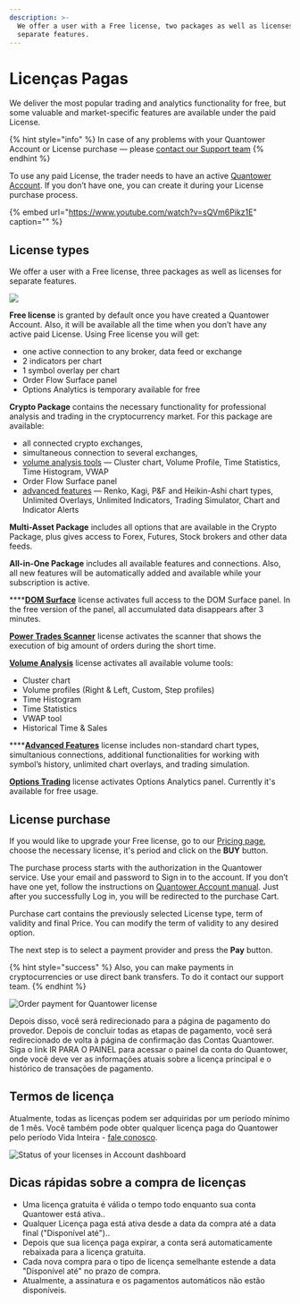```yaml
---
description: >-
  We offer a user with a Free license, two packages as well as licenses for
  separate features.
---
```


# Licenças Pagas

We deliver the most popular trading and analytics functionality for free, but some valuable and market-specific features are available under the paid License.

{% hint style="info" %}
In case of any problems with your Quantower Account or License purchase — please [contact our Support team](https://www.quantower.com/contact-us)
{% endhint %}

To use any paid License, the trader needs to have an active [Quantower Account](quantower-account.md). If you don’t have one, you can create it during your License purchase process.

{% embed url="https://www.youtube.com/watch?v=sQVm6Pikz1E" caption="" %}

## License types

We offer a user with a Free license, three packages as well as licenses for separate features.

![](../.gitbook/assets/pricing-page.png)

**Free license** is granted by default once you have created a Quantower Account. Also, it will be available all the time when you don’t have any active paid License. Using Free license you will get:

* one active connection to any broker, data feed or exchange
* 2 indicators per chart
* 1 symbol overlay per chart
* Order Flow Surface panel
* Options Analytics is temporary available for free

**Crypto Package** contains the necessary functionality for professional analysis and trading in the cryptocurrency market. For this package are available:

* all connected crypto exchanges, 
* simultaneous connection to several exchanges, 
* [volume analysis tools](https://www.quantower.com/volumeanalysistools) — Cluster chart, Volume Profile, Time Statistics, Time Histogram, VWAP
* Order Flow Surface panel
* [advanced features](https://www.quantower.com/advancedfeatures) — Renko, Kagi, P&F and Heikin-Ashi chart types, Unlimited Overlays, Unlimited Indicators, Trading Simulator, Chart and Indicator Alerts

**Multi-Asset Package** includes all options that are available in the Crypto Package, plus gives access to Forex, Futures, Stock brokers and other data feeds.

**All-in-One Package** includes all available features and connections. Also, all new features will be automatically added and available while your subscription is active.

\*\*\*\*[**DOM Surface**](https://www.quantower.com/blog/dom-surface-panel-for-deep-order-flow-analysis) license activates full access to the DOM Surface panel. In the free version of the panel, all accumulated data disappears after 3 minutes.

[**Power Trades Scanner**](https://help.quantower.com/analytics-panels/chart/power-trades) license activates the scanner that shows the execution of big amount of orders during the short time.

[**Volume Analysis**](https://www.quantower.com/volumeanalysistools) license activates all available volume tools:

* Cluster chart
* Volume profiles \(Right & Left, Custom, Step profiles\)
* Time Histogram
* Time Statistics
* VWAP tool
* Historical Time & Sales

\*\*\*\*[**Advanced Features**](https://www.quantower.com/advancedfeatures) license includes non-standard chart types, simultanious connections, additional functionalities for working with symbol’s history, unlimited chart overlays, and trading simulation.

[**Options Trading**](https://www.quantower.com/options-trading-features) license activates Options Analytics panel. Currently it's available for free usage.

## License purchase

If you would like to upgrade your Free license, go to our [Pricing page](https://www.quantower.com/pricing), choose the necessary license, it's period and click on the **BUY** button.

The purchase process starts with the authorization in the Quantower service. Use your email and password to Sign in to the account. If you don’t have one yet, follow the instructions on [Quantower Account manual](quantower-account.md). Just after you successfully Log in, you will be redirected to the purchase Cart.

Purchase cart contains the previously selected License type, term of validity and final Price. You can modify the term of validity to any desired option.

The next step is to select a payment provider and press the **Pay** button.

{% hint style="success" %}
Also, you can make payments in cryptocurrencies or use direct bank transfers. To do it contact our support team.
{% endhint %}

![Order payment for Quantower license](../.gitbook/assets/orderpayment-quantower-google-chrome-2019-05-16-11.24.10.png)

Depois disso, você será redirecionado para a página de pagamento do provedor. Depois de concluir todas as etapas de pagamento, você será redirecionado de volta à página de confirmação das Contas Quantower. Siga o link IR PARA O PAINEL para acessar o painel da conta do Quantower, onde você deve ver as informações atuais sobre a licença principal e o histórico de transações de pagamento.

## Termos de licença

Atualmente, todas as licenças podem ser adquiridas por um período mínimo de 1 mês. Você também pode obter qualquer licença paga do Quantower pelo período Vida Inteira - [fale conosco](https://quantower.com.br/contact-us).

![Status of your licenses in Account dashboard](../.gitbook/assets/account-dashboard-quantower.png)

## Dicas rápidas sobre a compra de licenças

* Uma licença gratuita é válida o tempo todo enquanto sua conta Quantower está ativa..
* Qualquer Licença paga está ativa desde a data da compra até a data final \("Disponível até"\)..
* Depois que sua licença paga expirar, a conta será automaticamente rebaixada para a licença gratuita.
* Cada nova compra para o tipo de licença semelhante estende a data "Disponível até" no prazo de compra.
* Atualmente, a assinatura e os pagamentos automáticos não estão disponíveis.


